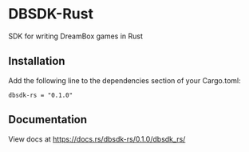 # DBSDK-Rust
SDK for writing DreamBox games in Rust

## Installation
Add the following line to the dependencies section of your Cargo.toml:

```
dbsdk-rs = "0.1.0"
```

## Documentation
View docs at https://docs.rs/dbsdk-rs/0.1.0/dbsdk_rs/